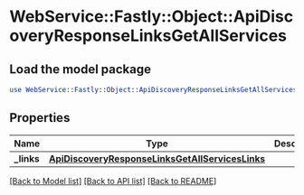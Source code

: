 # WebService::Fastly::Object::ApiDiscoveryResponseLinksGetAllServices

## Load the model package
```perl
use WebService::Fastly::Object::ApiDiscoveryResponseLinksGetAllServices;
```

## Properties
Name | Type | Description | Notes
------------ | ------------- | ------------- | -------------
**_links** | [**ApiDiscoveryResponseLinksGetAllServicesLinks**](ApiDiscoveryResponseLinksGetAllServicesLinks.md) |  | [optional] 

[[Back to Model list]](../README.md#documentation-for-models) [[Back to API list]](../README.md#documentation-for-api-endpoints) [[Back to README]](../README.md)


